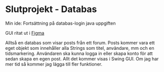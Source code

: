 # Slutprojekt - Databas

Min ide: Fortsättning på databas-login java uppgiften

GUI ritat ut i [Figma](https://www.figma.com/file/pUN0oFfNOED2i6mp0Zh7OZ/prg2-slutprojekt?node-id=0%3A1&t=55ccjZPlMn5sCcDZ-1)

Alltså en databas som visar posts från ett forum. Posts kommer vara ett eget objekt som innehåller 
alla Strings som titel, användare, mm och en tidsmarkering. Användaren ska kunna logga in eller skapa konto 
för att sedan skapa en egen post. Allt det kommer visas i Swing GUI. Om jag har mer tid så kommer jag lägga 
till fler funktioner. 